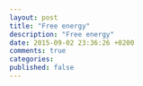 ```yaml
---
layout: post
title: "Free energy"
description: "Free energy"
date: 2015-09-02 23:36:26 +0200
comments: true
categories:
published: false
---
```

